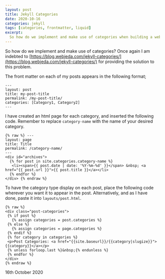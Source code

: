 ```yaml
---
layout: post
title: Jekyll Categories
date: 2020-10-16
categories: jekyll
tags: [categories, frontmatter, liquid]
excerpt:
  So how do we implement and make use of categories when building a website with Jekyll?
---
```


So how do we implement and make use of categories? Once again I am indebted to [https://blog.webjeda.com/jekyll-categories/](https://blog.webjeda.com/jekyll-categories/) for providing the solution to this problem.

The front matter on each of my posts appears in the following format;

```
---
layout: post
title: my-post-title
permalink: /my-post-title/
categories: [Category1, Category2]
---
```

I have created an html page for each category, and inserted the following code. Remember to replace `category-name` with the name of your desired category.

<!--more-->

```liquid
{% raw %} ---
layout: page
title: Title
permalink: /category-name/
---
<div id="archives">
  {% for post in site.categories.category-name %}
   <li><span>{{ post.date | date: '%Y-%m-%d' }}</span> &nbsp; <a href="{{ post.url }}">{{ post.title }}</a></li>
  {% endfor %}
</div> {% endraw %}
```

To have the category type display on each post, place the following code wherever you want it to appear in the post. Alternatively, and as I have done, paste it into `layouts/post.html`.

```liquid
{% raw %}
<div class="post-categories">
 {% if post %}
   {% assign categories = post.categories %}
 {% else %}
   {% assign categories = page.categories %}
 {% endif %}
 {% for category in categories %}
 <p>Post Categories: <a href="{{site.baseurl}}/{{category|slugize}}">{{category}}</a></p>
 {% unless forloop.last %}&nbsp;{% endunless %}
 {% endfor %}
</div>
{% endraw %}
```

16th October 2020
